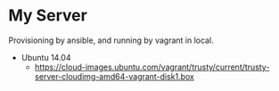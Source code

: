 My Server
=========

Provisioning by ansible, and running by vagrant in local.

- Ubuntu 14.04
	- https://cloud-images.ubuntu.com/vagrant/trusty/current/trusty-server-cloudimg-amd64-vagrant-disk1.box
